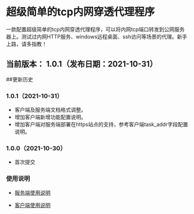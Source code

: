 # **超级简单的tcp内网穿透代理程序**

一款配置超级简单的tcp内网穿透代理程序，可以将内网tcp端口转发到公网服务器上。测试过内网HTTP服务、windows远程桌面、ssh访问等场景的代理。新手上路，请多指教！

## 当前版本： 1.0.1（发布日期：2021-10-31）

##更新历史

### 1.0.1（2021-10-31）
- 客户端及服务端文档格式调整。
- 增加客户端新增功能配置说明。
- 增加客户端对服务端部署在https站点的支持，参考客户端task_addr字段配置说明。

### 1.0.0（2021-10-30）
- 首次提交

### 使用说明
- [服务端使用说明](./tcp-proxy-server/README.md)

- [客户端使用说明](./tcp-proxy-client/README.md)
